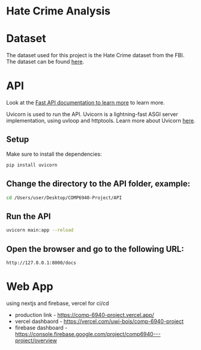 # Hate Crime Analysis
# Dataset 
The dataset used for this project is the Hate Crime dataset from the FBI. The dataset can be found [here](https://ucr.fbi.gov/hate-crime).

# API
Look at the [Fast API documentation to learn more](https://fastapi.tiangolo.com/) to learn more.

Uvicorn is used to run the API. Uvicorn is a lightning-fast ASGI server implementation, using uvloop and httptools. Learn more about Uvicorn [here](https://www.uvicorn.org/).

## Setup

Make sure to install the dependencies:

```bash
pip install uvicorn     
```

## Change the directory to the API folder, example:

```bash
cd /Users/user/Desktop/COMP6940-Project/API
```

## Run the API

```bash
uvicorn main:app --reload
```

## Open the browser and go to the following URL:

```
http://127.0.0.1:8000/docs
```


# Web App
using nextjs and firebase, vercel for ci/cd
- production link - https://comp-6940-project.vercel.app/
- vercel dashbaord - https://vercel.com/uwi-bois/comp-6940-project
- firebase dashboard - https://console.firebase.google.com/project/comp6940---project/overview


